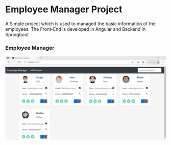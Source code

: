 # Employee Manager Project

A Simple project which is used to managed the basic information of the employees. The Front-End is developed in Angular and Backend in Springboot

### Employee Manager
![](images/dashboard.JPG)

